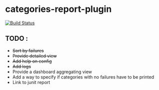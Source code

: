 # categories-report-plugin
[![Build Status](https://buildhive.cloudbees.com/job/Greybird/job/categories-report-plugin/badge/icon)](https://buildhive.cloudbees.com/job/Greybird/job/categories-report-plugin/)

## TODO :
* ~~Sort by failures~~
* ~~Provide detailed view~~
* ~~Add help on config~~
* ~~Add logs~~
* Provide a dashboard aggregating view
* Add a way to specify if categories with no failures have to be printed
* Link to junit report